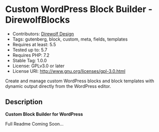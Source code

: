 # Custom WordPress Block Builder - DirewolfBlocks

- Contributors: [Direwolf Design](https://github.com/DirewolfDesign)
- Tags: gutenberg, block, custom, meta, fields, templates
- Requires at least: 5.5
- Tested up to: 5.7
- Requires PHP: 7.2
- Stable Tag: 1.0.0
- License: GPLv3.0 or later
- License URI: http://www.gnu.org/licenses/gpl-3.0.html

Create and manage custom WordPress blocks and block templates with dynamic output directly from the WordPress editor.

## Description

**Custom Block Builder for WordPress**

Full Readme Coming Soon...
